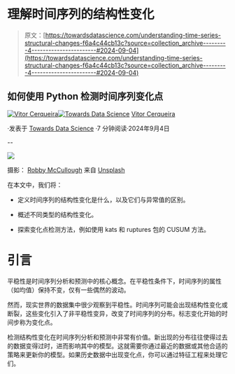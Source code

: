 # 理解时间序列的结构性变化

> 原文：[https://towardsdatascience.com/understanding-time-series-structural-changes-f6a4c44cb13c?source=collection_archive---------4-----------------------#2024-09-04](https://towardsdatascience.com/understanding-time-series-structural-changes-f6a4c44cb13c?source=collection_archive---------4-----------------------#2024-09-04)

## 如何使用 Python 检测时间序列变化点

[](https://vcerq.medium.com/?source=post_page---byline--f6a4c44cb13c--------------------------------)[![Vitor Cerqueira](../Images/9e52f462c6bc20453d3ea273eb52114b.png)](https://vcerq.medium.com/?source=post_page---byline--f6a4c44cb13c--------------------------------)[](https://towardsdatascience.com/?source=post_page---byline--f6a4c44cb13c--------------------------------)[![Towards Data Science](../Images/a6ff2676ffcc0c7aad8aaf1d79379785.png)](https://towardsdatascience.com/?source=post_page---byline--f6a4c44cb13c--------------------------------) [Vitor Cerqueira](https://vcerq.medium.com/?source=post_page---byline--f6a4c44cb13c--------------------------------)

·发表于 [Towards Data Science](https://towardsdatascience.com/?source=post_page---byline--f6a4c44cb13c--------------------------------) ·7 分钟阅读·2024年9月4日

--

![](../Images/709cd6e791407b03f1de3f62f08fb787.png)

摄影： [Robby McCullough](https://unsplash.com/@mybbor?utm_source=medium&utm_medium=referral) 来自 [Unsplash](https://unsplash.com/?utm_source=medium&utm_medium=referral)

在本文中，我们将：

+   定义时间序列的结构性变化是什么，以及它们与异常值的区别。

+   概述不同类型的结构性变化。

+   探索变化点检测方法，例如使用 kats 和 ruptures 包的 CUSUM 方法。

# 引言

平稳性是时间序列分析和预测中的核心概念。在平稳性条件下，时间序列的属性（如均值）保持不变，仅有一些偶然的波动。

然而，现实世界的数据集中很少观察到平稳性。时间序列可能会出现结构性变化或断裂，这些变化引入了非平稳性变异，改变了时间序列的分布。标志变化开始的时间步称为变化点。

检测结构性变化在时间序列分析和预测中非常有价值。新出现的分布往往使得过去的数据变得过时，进而影响其中的模型。这就需要你通过最近的数据或其他合适的策略来更新你的模型。如果历史数据中出现变化点，你可以通过特征工程来处理它们。
